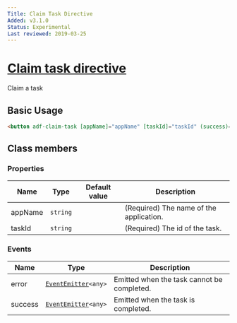 ```yaml
---
Title: Claim Task Directive
Added: v3.1.0
Status: Experimental
Last reviewed: 2019-03-25
---
```


# [Claim task directive](../../../lib/process-services-cloud/src/lib/task/directives/claim-task.directive.ts "Defined in claim-task.directive.ts")

Claim a task

## Basic Usage

```html
<button adf-claim-task [appName]="appName" [taskId]="taskId" (success)="onTaskClaimed()">Complete</button>
```

## Class members

### Properties

| Name | Type | Default value | Description |
| ---- | ---- | ------------- | ----------- |
| appName | `string` |  | (Required) The name of the application. |
| taskId | `string` |  | (Required) The id of the task. |

### Events

| Name | Type | Description |
| ---- | ---- | ----------- |
| error | [`EventEmitter`](https://angular.io/api/core/EventEmitter)`<any>` | Emitted when the task cannot be completed. |
| success | [`EventEmitter`](https://angular.io/api/core/EventEmitter)`<any>` | Emitted when the task is completed. |
